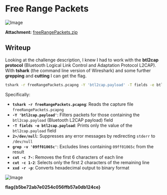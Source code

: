 # Free Range Packets
![Image](https://github.com/user-attachments/assets/ca491d84-43ca-433c-a686-324326f494f3)

**Attachment:** [freeRangePackets.zip](https://github.com/user-attachments/files/19052067/freeRangePackets.zip)

## Writeup

Looking at the challenge description, I knew I had to work with the **btl2cap protocol** (Bluetooth Logical Link Control and Adaptation Protocol L2CAP).  
With **tshark** (the command line version of Wireshark) and some further **grepping** and **cutting** I can get the flag.

```bash
tshark -r freeRangePackets.pcapng -Y 'btl2cap.payload' -T fields -e btl2cap.payload 2>/dev/null | grep -v '09ff01065c' | cut -c 7- | cut -c 1-2 | xxd -r -p
```

Specifically:

- **`tshark -r freeRangePackets.pcapng`**: Reads the capture file `freeRangePackets.pcapng`
- **`-Y 'btl2cap.payload'`**: Filters packets for those containing the `btl2cap.payload` (Bluetooth L2CAP payload) field
- **`-T fields -e btl2cap.payload`**: Prints only the value of the `btl2cap.payload` field
- **`2>/dev/null`**: Suppresses any error messages by redirecting `stderr` to `/dev/null`
- **`grep -v '09ff01065c'`**: Excludes lines containing `09ff01065c` from the result
- **`cut -c 7-`**: Removes the first 6 characters of each line
- **`cut -c 1-2`**: Selects only the first 2 characters of the remaining line
- **`xxd -r -p`**: Converts hexadecimal output to binary format

![Image](https://github.com/user-attachments/assets/a7cb61b8-c469-4a04-a1a3-147266bd72b0)

**flag{b5be72ab7e0254c056ffb57a0db124ce}**
